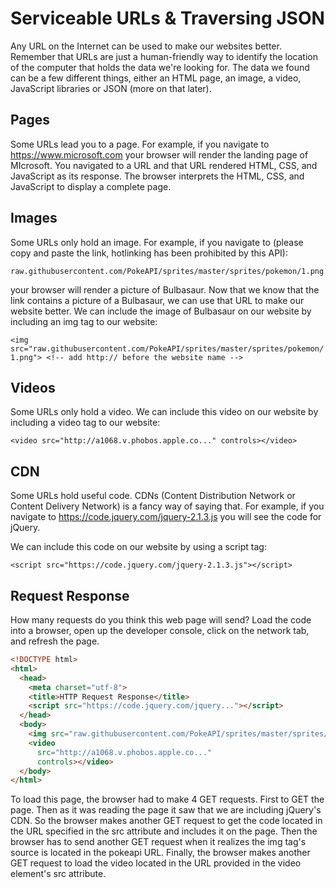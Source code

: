 # Serviceable URLs & Traversing JSON

Any URL on the Internet can be used to make our websites better. Remember that URLs are just a human-friendly way to identify the location of the computer that holds the data we're looking for. The data we found can be a few different things, either an HTML page, an image, a video, JavaScript libraries or JSON (more on that later).

## Pages

Some URLs lead you to a page. For example, if you navigate to  <https://www.microsoft.com> your browser will render the landing page of MIcrosoft. You navigated to a URL and that URL rendered HTML, CSS, and JavaScript as its response. The browser interprets the HTML, CSS, and JavaScript to display a complete page.

## Images

Some URLs only hold an image. For example, if you navigate to (please copy and paste the link, hotlinking has been prohibited by this API):

`raw.githubusercontent.com/PokeAPI/sprites/master/sprites/pokemon/1.png`

your browser will render a picture of Bulbasaur. Now that we know that the link contains a picture of a Bulbasaur, we can use that URL to make our website better. We can include the image of Bulbasaur on our website by including an img tag to our website:

`<img src="raw.githubusercontent.com/PokeAPI/sprites/master/sprites/pokemon/1.png"> <!-- add http:// before the website name -->`

## Videos

Some URLs only hold a video. We can include this video on our website by including a video tag to our website:

`<video src="http://a1068.v.phobos.apple.co..." controls></video>`

## CDN

Some URLs hold useful code. CDNs (Content Distribution Network or Content Delivery Network) is a fancy way of saying that. For example, if you navigate to  <https://code.jquery.com/jquery-2.1.3.js> you will see the code for jQuery.

We can include this code on our website by using a script tag:

`<script src="https://code.jquery.com/jquery-2.1.3.js"></script>`

## Request Response

How many requests do you think this web page will send? Load the code into a browser, open up the developer console, click on the network tab, and refresh the page.

```html
<!DOCTYPE html>
<html>
  <head>
    <meta charset="utf-8">
    <title>HTTP Request Response</title>
    <script src="https://code.jquery.com/jquery..."></script>
  </head>
  <body>
    <img src="raw.githubusercontent.com/PokeAPI/sprites/master/sprites/pokemon/1.png" alt="bulbasaur"><!-- add http:// before the website name -->
    <video
      src="http://a1068.v.phobos.apple.co..."
      controls></video>
  </body>
</html>
```

To load this page, the browser had to make 4 GET requests. First to GET the page. Then as it was reading the page it saw that we are including jQuery's CDN. So the browser makes another GET request to get the code located in the URL specified in the src attribute and includes it on the page. Then the browser has to send another GET request when it realizes the img tag's source is located in the pokeapi URL. Finally, the browser makes another GET request to load the video located in the URL provided in the video element's src attribute.
